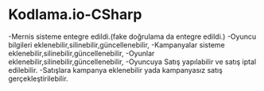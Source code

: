 # Kodlama.io-CSharp
-Mernis sisteme entegre edildi.(fake doğrulama da entegre edildi.)
-Oyuncu bilgileri eklenebilir,silinebilir,güncellenebilir,
-Kampanyalar sisteme eklenebilir,silinebilir,güncellenebilir,
-Oyunlar eklenebilir,silinebilir,güncellenebilir,
-Oyuncuya Satış yapılabilir ve satış iptal edilebilir.
-Satışlara kampanya eklenebilir yada kampanyasız satış gerçekleştirilebilir.

